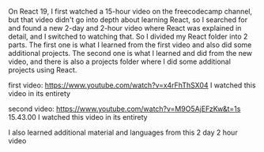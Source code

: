 On React 19, I first watched a 15-hour video on the freecodecamp channel, but that video didn't go into depth about learning React, 
so I searched for and found a new 2-day and 2-hour video where React was explained in detail, and I switched to watching that. 
So I divided my React folder into 2 parts. The first one is what I learned from the first video and also did some additional projects. 
The second one is what I learned and did from the new video, and there is also a projects folder where I did some additional projects using React.

first video:
https://www.youtube.com/watch?v=x4rFhThSX04
I watched this video in its entirety

second video:
https://www.youtube.com/watch?v=M9O5AjEFzKw&t=1s  15.43.00
I watched this video in its entirety



I also learned additional material and languages ​​from this 2 day 2 hour video